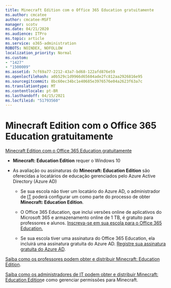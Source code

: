 ```yaml
---
title: Minecraft Edition com o Office 365 Education gratuitamente
ms.author: cmcatee
author: cmcatee-MSFT
manager: scotv
ms.date: 04/21/2020
ms.audience: ITPro
ms.topic: article
ms.service: o365-administration
ROBOTS: NOINDEX, NOFOLLOW
localization_priority: Normal
ms.custom:
- "1427"
- "1500009"
ms.assetid: 7cf69a77-2212-43a7-bd68-122afd876e59
ms.openlocfilehash: a0b529c1d9966d65604ade2fc812aa2926816e95
ms.sourcegitcommit: 8bc60ec34bc1e40685e3976576e04a2623f63a7c
ms.translationtype: MT
ms.contentlocale: pt-BR
ms.lasthandoff: 04/15/2021
ms.locfileid: "51793560"
---
```

# <a name="minecraft-edition-with-office-365-education-for-free"></a>Minecraft Edition com o Office 365 Education gratuitamente

[Minecraft Edition com o Office 365 Education gratuitamente](https://docs.microsoft.com/education/windows/get-minecraft-for-education)
  
- **Minecraft: Education Edition** requer o Windows 10

- As avaliação ou assinaturas do **Minecraft: Education Edition** são oferecidas a locatários de educação gerenciados pelo Azure Active Directory (Azure AD)

  - Se sua escola não tiver um locatário do Azure AD, o administrador de [IT](https://docs.microsoft.com/education/windows/school-get-minecraft) poderá configurar um como parte do processo de obter **Minecraft: Education Edition**.

  - O Office 365 Education, que inclui versões online de aplicativos do Microsoft 365 e armazenamento online de 1 TB, é gratuito para professores e alunos. [Inscreva-se em sua escola para o Office 365 Education.](https://www.microsoft.com/education/products/office)

  - Se sua escola tiver uma assinatura do Office 365 Education, ela incluirá uma assinatura gratuita do Azure AD. [Registre sua assinatura gratuita do Azure AD](https://msdn.microsoft.com/library/windows/hardware/mt703369%28v=vs.85%29.aspx).

[Saiba como os professores podem obter e distribuir Minecraft: Education Edition](https://docs.microsoft.com/education/windows/teacher-get-minecraft).
  
[Saiba como os administradores de IT podem obter e distribuir Minecraft: Education Edition](https://docs.microsoft.com/education/windows/school-get-minecraft)e como gerenciar permissões para Minecraft.